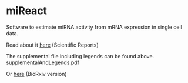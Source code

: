 # miReact

Software to estimate miRNA activity from mRNA expression in single cell data.

Read about it [here](https://www.nature.com/articles/s41598-021-88480-5) (Scientific Reports) 

The supplemental file including legends can be found above. supplementalAndLegends.pdf

Or [here](https://www.biorxiv.org/content/10.1101/2020.07.14.202051v1.abstract) (BioRxiv version)
